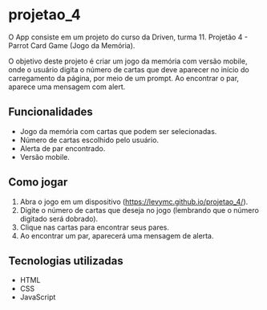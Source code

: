 # projetao_4

O App consiste em um projeto do curso da Driven, turma 11. Projetão 4 - Parrot Card Game (Jogo da Memória). 

O objetivo deste projeto é criar um jogo da memória com versão mobile, onde o usuário digita o número de cartas que deve aparecer no início do carregamento da página, por meio de um prompt. Ao encontrar o par, aparece uma mensagem com alert.

## Funcionalidades

- Jogo da memória com cartas que podem ser selecionadas.
- Número de cartas escolhido pelo usuário.
- Alerta de par encontrado.
- Versão mobile.

## Como jogar

1. Abra o jogo em um dispositivo (https://levymc.github.io/projetao_4/).
2. Digite o número de cartas que deseja no jogo (lembrando que o número digitado será dobrado).
3. Clique nas cartas para encontrar seus pares.
4. Ao encontrar um par, aparecerá uma mensagem de alerta.

## Tecnologias utilizadas

- HTML
- CSS
- JavaScript
